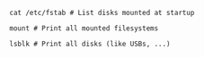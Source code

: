 ```shell
cat /etc/fstab # List disks mounted at startup
```

```shell
mount # Print all mounted filesystems
```

```shell
lsblk # Print all disks (like USBs, ...)
```

